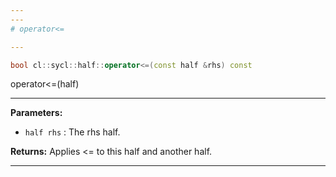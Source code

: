 ```yaml
---
---
# operator<=

---
```


```cpp
bool cl::sycl::half::operator<=(const half &rhs) const
```


operator<=(half) 


---
**Parameters:**

 - `half rhs`
: The rhs half. 

**Returns:** Applies <= to this half and another half. 

---
